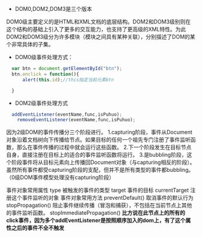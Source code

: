 - DOM0,DOM2,DOM3是三个版本

DOM0级主要定义的是HTML和XML文档的底层结构。DOM2和DOM3级别则在这个结构的基础上引入了更多的交互能力，也支持了更高级的XML特性。为此DOM2和DOM3级分为许多模块（模块之间具有某种关联），分别描述了DOM的某个非常具体的子集。

- DOM0级事件处理方式：
```js
  var btn = document.getElementById("btn");
  btn.onclick = function(){
      alert(this.id);//this指定当前元素btn

  }
```


- DOM2级事件处理方式
``` js
  addEventListener(eventName,func,isPuhuo);
    removeEventListener(eventName,func,isPuhuo);
```
因为2级DOM的事件传播分三个阶段进行。
1.capturing阶段，事件从Document对象沿着文档树向下传播给节点。如果目标的任何一个祖先专门注册了事件监听函数，那么在事件传播的过程中就会运行这些函数。
2.下一个阶段发生在目标节点自身，直接注册在目标上的适合的事件监听函数将运行。
3.是bubbling阶段，这个阶段事件将从目标元素向上传播回Document对象（与capturing相反的阶段）。虽然所有事件都受capturing阶段的支配，但并不是所有类型的事件都bubbling。（0级DOM事件模型处理没有capturing阶段）



事件对象常用属性
type 被触发的事件的类型
target 事件的目标
currentTarget 注册这个事件监听的对象
事件对象常用方法
preventDefault() 取消事件的默认行为
stopPropagation() 阻止事件继续传播（冒泡和捕获），不包括在当前节点上其他的事件监听函数。
stopImmediatePropagation() **比方说在此节点上的所有的click事件，因为多个addEventListener是按照顺序加入的dom上，有了这个属性之后的事件不全不触发**